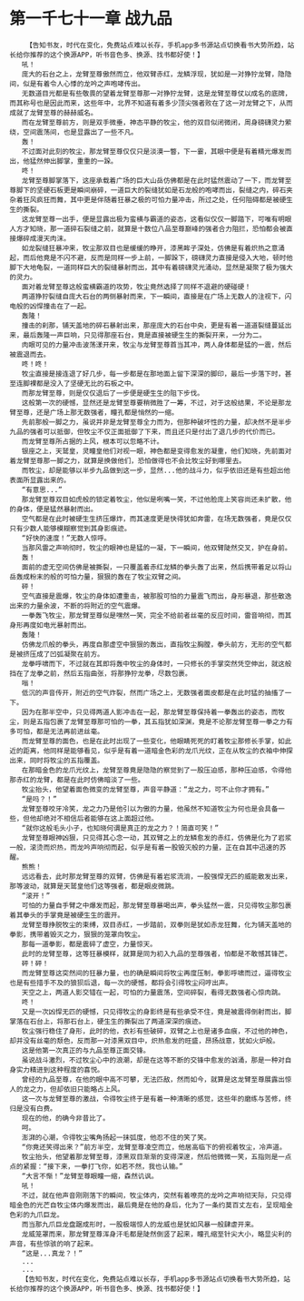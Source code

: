 # 第一千七十一章 战九品
        【告知书友，时代在变化，免费站点难以长存，手机app多书源站点切换看书大势所趋，站长给你推荐的这个换源APP，听书音色多、换源、找书都好使！】
       吼！
       庞大的石台之上，龙臂至尊傲然而立，他双臂赤红，龙鳞浮现，犹如是一对狰狞龙臂，隐隐间，似是有着令人心悸的龙吟之声咆哮传出。
       无数道目光都是有些敬畏的望着龙臂至尊那一对狰狞龙臂，这是龙臂至尊仗以成名的底牌，而其称号也是因此而来，这些年中，北界不知道有着多少顶尖强者败在了这一对龙臂之下，从而成就了龙臂至尊的赫赫威名。
       而在龙臂至尊前方，则是双手微垂，神态平静的牧尘，他的双目似闭微闭，周身磅礴灵力萦绕，空间震荡间，也是显露出了一些不凡。
       轰！
       不过面对此刻的牧尘，那龙臂至尊仅仅只是淡漠一瞥，下一霎，其眼中便是有着精光爆发而出，他猛然伸出脚掌，重重的一跺。
       咚！
       龙臂至尊脚掌落下，这座承载着广场的巨大山岳仿佛都是在此时猛然震动了一下，而龙臂至尊脚下的坚硬石板更是瞬间崩碎，一道巨大的裂缝犹如是石龙般的咆哮而出，裂缝之内，碎石夹杂着狂风疯狂而舞，其中更是伴随着狂暴之极的可怕力量冲击，所过之处，任何阻碍都是被硬生生的撕裂。
       这龙臂至尊一出手，便是显露出极为蛮横与霸道的姿态，这看似仅仅一脚踏下，可唯有明眼人方才知晓，那一道碎石裂缝之前，就算是十数位八品至尊巅峰的强者合力阻拦，恐怕都会被直接爆碎成漫天肉沫。
       如龙裂缝狂暴冲来，牧尘那双目也是缓缓的睁开，漆黑眸子深处，仿佛是有着炽热之意涌起，而后他竟是不闪不避，反而是同样一步上前，一脚跺下，磅礴灵力直接是侵入大地，顿时他脚下大地龟裂，一道同样巨大的裂缝暴射而出，其中有着磅礴灵光涌动，显然是凝聚了极为强大的灵力。
       面对着龙臂至尊这般蛮横霸道的攻势，牧尘竟然选择了同样不退避的硬碰硬！
       两道狰狞裂缝自庞大石台的两侧暴射而来，下一瞬间，直接是在广场上无数人的注视下，闪电般的凶悍撞击在了一起。
       轰隆！
       撞击的刹那，铺天盖地的碎石暴射出来，那座庞大的石台中央，更是有着一道道裂缝蔓延出来，最后轰隆一声巨响，只见得那座石台，竟是直接被硬生生的撕裂开来，一分为二。
       肉眼可见的力量冲击波荡漾开来，牧尘与龙臂至尊首当其冲，两人身体都是猛的一震，然后被震退而去。
       咚！咚！
       牧尘直接是接连退了好几步，每一步都是在那地面上留下深深的脚印，最后一步落下时，甚至连脚裸都是没入了坚硬无比的石板之中。
       而那龙臂至尊，则是仅仅退后了一步便是硬生生的阻下步伐。
       这般第一次的硬憾，显然还是龙臂至尊要稍微胜了一筹，不过，对于这般结果，不论是那龙臂至尊，还是广场上那无数强者，瞳孔都是悄然的一缩。
       先前那般一脚之力，虽说并非是龙臂至尊全力而为，但那种破坏性的力量，却决然不是半步九品的强者可以抵御，但牧尘不仅正面抵御了下来，而且还只是付出了退几步的代价而已。
       而龙臂至尊所占据的上风，根本可以忽略不计。
       银座之上，天鹫皇，灵瞳皇他们对视一眼，神色都是变得愈发的凝重，他们知晓，先前面对着龙臂至尊那一脚之力，就算是换做他们，恐怕做得也不会比牧尘好到哪里去。
       而牧尘，却是能够以半步九品做到这一步，显然...他的战斗力，似乎依旧还是有些超出他表面所显露出来的。
       “有意思...”
       那龙臂至尊双目如虎般的锁定着牧尘，他似是咧嘴一笑，不过他脸庞上笑容尚还未扩散，他的身体，便是猛然暴射而出。
       空气都是在此时被硬生生挤压爆炸，而其速度更是快得犹如奔雷，在场无数强者，竟是仅仅只有少数人能够模糊察觉到其身影痕迹。
       “好快的速度！”无数人惊呼。
       当那风雷之声响彻时，牧尘的眼神也是猛的一凝，下一瞬间，他双臂陡然交叉，护在身前。
       轰！
       面前的虚无空间仿佛是被撕裂，一只覆盖着赤红龙鳞的拳头轰了出来，然后携带着足以将山岳轰成粉末的般的可怕力量，狠狠的轰在了牧尘双臂之间。
       砰！
       空气直接是震爆，牧尘的身体如遭重击，被那股可怕的力量震飞而出，身形暴退，那些散逸出来的力量余波，不断的将附近的空气震爆。
       一拳轰飞牧尘，那龙臂至尊似是嘿然一笑，完全不给前者丝毫的反应时间，雷音响彻，而其身形再度如电光暴射而出。
       轰隆！
       仿佛龙爪般的拳头，再度自那虚空中狠狠的轰出，直指牧尘胸膛，拳头前方，无形的空气都是被挤压成了凹弧凝聚在前方。
       龙拳呼啸而下，不过就在其即将轰中牧尘的身体时，一只修长的手掌突然凭空伸出，就这般挡在了龙拳之前，然后五指曲张，将那狰狞龙拳，尽数包裹。
       嗡！
       低沉的声音传开，附近的空气炸裂，然而广场之上，无数强者面皮都是在此时猛的抽搐了一下。
       因为在那半空中，只见得两道人影冲击在一起，那龙臂至尊保持着一拳轰出的姿态，而牧尘，则是五指包裹了龙臂至尊那可怕的一拳，其五指犹如深渊，竟是不论那龙臂至尊一拳之力有多可怕，都是无法再前进丝毫。
       而龙臂至尊的面色，也是在此时出现了一些变化，他眼睛死死的盯着牧尘那修长手掌，如此近的距离，他同样是能够看见，似乎是有着一道暗金色彩的龙爪光纹，正在从牧尘的衣袖中伸探出来，同时将牧尘的五指覆盖。
       在那暗金色的龙爪光纹上，龙臂至尊竟是隐隐的察觉到了一股压迫感，那种压迫感，令得他那赤红的龙臂，都是在此时仿佛暗淡了一些。
       牧尘抬头，他望着面色微变的龙臂至尊，声音平静道：“龙之力，可不止你才拥有。”
       “是吗？！”
       龙臂至尊咬牙冷笑，龙之力乃是他引以为傲的力量，他虽然不知道牧尘为何也是会具备一些，但他却绝对不相信后者能够在这上面超过他。
       “就你这般毛头小子，也知晓何谓是真正的龙之力？！简直可笑！”
       龙臂至尊眼神凶狠，只见得其心念一动，其双臂之上的龙鳞愈发的赤红，仿佛是化为了岩浆一般，滚烫而炽热，而龙吟声响彻而起，似乎是有着一股毁灭般的力量，正在自其中迅速的苏醒。
       熊熊！
       远远看去，此时那龙臂至尊的双臂，仿佛是有着岩浆流淌，一股强悍无匹的威能散发出来，那等波动，就算是天鹫皇他们这等强者，都是眼皮微跳。
       “滚开！”
       可怕的力量自手臂之中爆发而起，那龙臂至尊暴喝出声，拳头猛然一震，只见得牧尘那包裹着其拳头的手掌竟是被硬生生的震开。
       龙臂至尊挣脱牧尘的束缚，双目赤红，一步踏前，双拳则是犹如赤龙狂舞，化为铺天盖地的拳影，携带着毁灭之力，狠狠的笼罩向牧尘。
       那每一道拳影，都是震碎了虚空，力量惊天。
       此时的龙臂至尊，这等狂暴模样，就算是同为初入九品的至尊强者，怕都是不敢憾其锋芒。
       砰！砰！
       而龙臂至尊这突然间的狂暴力量，也的确是瞬间将牧尘再度压制，拳影呼啸而过，逼得牧尘也是有些措手不及的狼狈后退，每一次的硬憾，都将会引得牧尘闷哼出声。
       天空之上，两道人影交错在一起，可怕的力量震荡，空间碎裂，看得无数强者心惊肉跳。
       咚！
       又是一次凶悍无匹的硬憾，只见得牧尘的身影终是有些承受不住，竟是被震得倒射而出，脚掌落在石台上，将那石台上，硬生生的撕裂出了两道深深的痕迹。
       牧尘强行稳住了身形，此时的他，衣衫有些破碎，双臂之上也是诸多血痕，不过他的神色，却并没有丝毫的颓色，反而那一对漆黑双目中，炽热愈发的旺盛，昂扬战意，犹如火炉般。
       这是他第一次真正的与九品至尊正面交锋。
       虽说战斗激烈，不过牧尘心中的浪潮，却是在这等不断的交锋中愈发的汹涌，那是一种对自身实力精进到这种程度的喜悦。
       曾经的九品至尊，在他的眼中高不可攀，无法匹敌，然而如今，就算是这龙臂至尊展露出惊人的龙之力，但却依旧只能略占上风。
       这一次与龙臂至尊的激战，令得牧尘终于是有着一种清晰的感觉，这些年的磨练与苦修，终归是没有白费。
       现在的他，的确今非昔比了。
       呵。
       澎湃的心潮，令得牧尘嘴角扬起一抹弧度，他忍不住的笑了笑。
       “你竟还笑得出来？”前方半空，龙臂至尊凌空而立，他居高临下的俯视着牧尘，冷声道。
       牧尘抬头，他望着那龙臂至尊，漆黑双目渐渐的变得深邃，然后他微微一笑，五指则是一点点的紧握：“接下来，一拳打飞你，如若不然，我也认输。”
       “大言不惭！”龙臂至尊眼瞳一缩，森然讥讽。
       吼！
       不过，就在他声音刚刚落下的瞬间，牧尘体内，突然有着嘹亮的龙吟之声响彻天际，只见得暗金色的光芒自牧尘体内爆发而出，最后竟是在他的身后，化为了一条约莫百丈左右，呈现暗金色彩的九爪巨龙。
       而当那九爪巨龙盘踞成形时，一股极端惊人的龙威也是犹如风暴一般肆虐开来。
       龙威笼罩而来，那龙臂至尊浑身汗毛都是陡然倒竖了起来，瞳孔缩至针尖大小，略显尖利的声音，有些惊骇的响了起来。
       “这是...真龙？！”
       ...
       ...
       【告知书友，时代在变化，免费站点难以长存，手机app多书源站点切换看书大势所趋，站长给你推荐的这个换源APP，听书音色多、换源、找书都好使！】